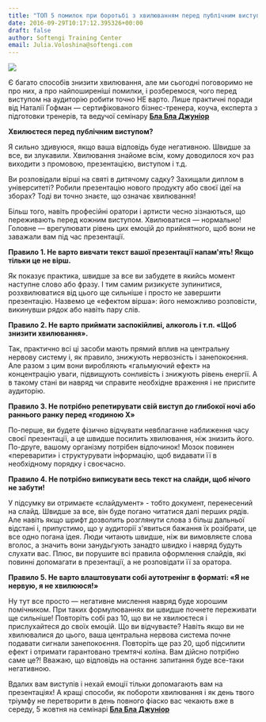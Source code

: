 ```yaml
---
title: "ТОП 5 помилок при боротьбі з хвилюванням перед публічним виступом"
date: 2016-09-29T10:17:12.395326+00:00
draft: false
author: Softengi Training Center
email: Julia.Voloshina@softengi.com
---
```


<div class="image-wrapper">
    <img src="/images/2016/09/1475236475_617514fcca494425b294652c592cdd3e.png" class="post-image full-img">
</div>

Є багато способів знизити хвилювання, але ми сьогодні поговоримо не про них, а про найпоширеніші помилки, і розберемося, чого перед виступом на аудиторію робити точно НЕ варто.
Лише практичні поради від Наталії Гофман — сертифікованого бізнес-тренера, коуча, експерта з підготовки тренерів, та ведучої семінару **[Бла Бла Джуніор](http://softengitraining.com/speaker-seminar/?from=kpi_blg)**

**Хвилюєтеся перед публічним виступом?**

Я сильно здивуюся, якщо ваша відповідь буде негативною. Швидше за все, ви злукавили. Хвилювання знайоме всім, кому доводилося хоч раз виходити з промовою, презентацією, виступом і т.д.

Ви розповідали вірші на святі в дитячому садку?
Захищали диплом в університеті?
Робили презентацію нового продукту або своєї ідеї на зборах?
Тоді ви точно знаєте, що означає хвилювання!

Більш того, навіть професійні оратори і артисти чесно зізнаються, що переживають перед кожним виступом. Хвилюватися — нормально! Головне — врегулювати рівень цих емоцій до прийнятного, щоб вони не заважали вам під час презентації.

**Правило 1.
Не варто вивчати текст вашої презентації напам'ять! Якщо тільки це не вірш.**

Як показує практика, швидше за все ви забудете в якийсь момент наступне слово або фразу. І тим самим ризикуєте зупинитися, розхвилюватися від цього ще сильніше і просто не завершити презентацію. Назвемо це «ефектом вірша»: його неможливо розповісти, викинувши рядок або навіть пару слів.

**Правило 2.
 Не варто приймати заспокійливі, алкоголь і т.п. «Щоб знизити хвилювання».**

Так, практично всі ці засоби мають прямий вплив на центральну нервову систему і, як правило, знижують нервозність і занепокоєння. Але разом з цим вони виробляють «гальмуючий ефект» на концентрацію уваги, підвищують сонливість і знижують рівень енергії. А в такому стані ви навряд чи справите необхідне враження і не приспите аудиторію.

**Правило 3.
 Не потрібно репетирувати свій виступ до глибокої ночі або раннього ранку перед «годиною Х»**

По-перше, ви будете фізично відчувати невблаганне наближення часу своєї презентації, а це швидше посилить хвилювання, ніж знизить його.
По-друге, вашому організму потрібен відпочинок! Мозок повинен «переварити» і структурувати інформацію, щоб видавати її в необхідному порядку і своєчасно.

**Правило 4.
Не потрібно виписувати весь текст на слайди, щоб нічого не забути!**

У підсумку ви отримаєте «слайдумент» - тобто документ, перенесений на слайд. Швидше за все, він буде погано читатися далі перших рядів.
 Але навіть якщо шрифт дозволить розглянути слова з більш дальньої відстані і, припустимо, що у аудиторії з'явиться бажання їх розібрати, це все одно погана ідея.
Люди читають швидше, ніж ви вимовляєте слова вголос, а значить вони занудьгують занадто швидко і навряд будуть слухати вас. Плюс, ви порушите всі правила оформлення слайдів, які повинні допомагати в презентації, а не розповідати її за оратора.


**Правило 5. 
Не варто влаштовувати собі аутотренінг в форматі: «Я не нервую, я не хвилююся!»**

Ну тут все просто — негативне мислення навряд буде хорошим помічником. При таких формулюваннях ви швидше почнете переживати ще сильніше! Повторіть собі раз 10, що ви не хвилюєтеся і прислухайтеся до своїх емоцій.
Що ви відчуваєте?
Навіть якщо ви не хвилювалися до цього, ваша центральна нервова система почне подавати сигнали занепокоєння.
Повторіть ще раз 20, щоб підсилити ефект і отримати гарантовано тремтячі коліна. Вам дійсно потрібно саме це?!
Вважаю, що відповідь на останнє запитання буде все-таки негативною.

Вдалих вам виступів і нехай емоції тільки допомагають вам на презентаціях!
А кращі способи, як побороти хвилювання і як день твого тріумфу не перетворити в день повного фіаско вас чекають вже в середу, 5 жовтня на семінарі  **[Бла Бла Джуніор](http://softengitraining.com/speaker-seminar/?from=kpi_blg)**




